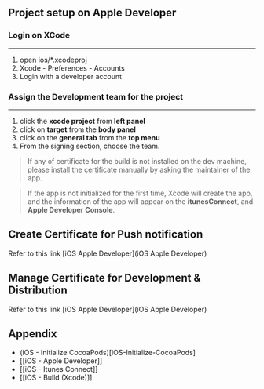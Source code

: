 ## Project setup on Apple Developer

### Login on XCode
---

1. open ios/*.xcodeproj
2. Xcode - Preferences - Accounts
3. Login with a developer account


### Assign the Development team for the project
---

1. click the **xcode project** from **left panel**
2. click on **target** from the **body panel**
3. click on the **general tab** from the **top menu**
4. From the signing section, choose the team. 

> If any of certificate for the build is not installed on the dev machine, please install the certificate manually by asking the maintainer of the app.

> If the app is not initialized for the first time, Xcode will create the app, and the information of the app will appear on the **itunesConnect**, and **Apple Developer Console**. 

## Create Certificate for Push notification

Refer to this link [iOS Apple Developer](iOS Apple Developer)

## Manage Certificate for Development & Distribution 

Refer to this link [iOS Apple Developer](iOS Apple Developer)

## Appendix

* (iOS - Initialize CocoaPods)[iOS-Initialize-CocoaPods]
* [[iOS - Apple Developer]]
* [[iOS - Itunes Connect]]
* [[iOS - Build (Xcode)]]